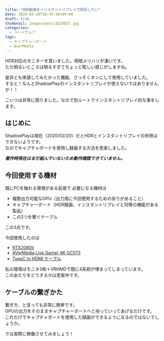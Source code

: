 ```yaml
---
title: "HDR動画をインスタントリプレイで保存したい"
date: 2020-02-20T10:45:58+09:00
draft: true
thumbnail: images/post/自己紹介.jpg
categories:
  - ハードウェア
tags:
  - キャプチャーボード
  - AverMedia
---
```



HDR対応のモニターを買いました。明暗メリハリが凄いです。  
ただ明るいところは明るすぎてちょっと眩しい感じがしますね。  

是非とも体感してみたかった機能、さっそくオンにして使用していました。  
すると！なんとShadowPlayのインスタントリプレイが使えないではありませんか！！  

こいつは非常に困りました。なので別ルートでインスタントリプレイ的な事をします。  

## はじめに  
ShadowPlayは現在（2020/02/20）だとHDRとインスタントリプレイの併用はできないようです。  
なのでキャプチャボードを使用し録画する方法を思案しました。  

___著作時現在はまだ組んでいないため動作確認できていません。___  

## 今回使用する機材  
既にPCを触れる環境がある前提で 必要になる機材は  
- 複数出力可能なGPU（出力用に今回使用するための余りがあること）    
- キャプチャーボード（HDR録画、インスタントリプレイと同等の機能がある製品）  
- この2つを繋ぐケーブル  

この3点です。  

今回使用したのは  
- [RTX2080ti](https://www.amazon.co.jp/gp/product/B07GRYKSXT/ref=ppx_yo_dt_b_search_asin_title?ie=UTF8&psc=1)
- [AVerMedia Live Gamer 4K GC573](https://www.amazon.co.jp/gp/product/B07FDVYM6R/ref=ppx_yo_dt_b_search_asin_title?ie=UTF8&psc=1)  
- [TyepC to HDMI ケーブル]()  

私の環境はモニタ3枚＋VRHMDで既に4系統が埋まってしまっています。  
このあたりをどうするかは思案中です。  

## ケーブルの繋ぎかた  
繋ぎ方、と言っても非常に簡単です。  
GPUの出力をそのままキャプチャーボードへと持っていってあげるだけです。  
これだけでキャプチャボードを使用した録画ができるようになるのではないでしょうか。  

では実際に稼働させてみましょう！  
